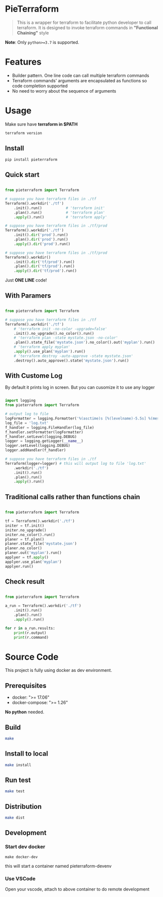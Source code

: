 # PieTerraform

> This is a wrapper for terraform to facilitate python developer to call terraform.
> It is designed to invoke terraform commands in **"Functional Chaining"** style

**Note**: Only `python>=3.7` is supported.

# Features

* Builder pattern. One line code can call multiple terraform commands
* Terraform commands' arguments are encapsulated as functions so code completion supported
* No need to worry about the sequence of arguments


# Usage

Make sure have **terraform in $PATH**

```bash
terraform version
```

## Install

```bash
pip install pieterraform
```

## Quick start

```py

from pieterraform import Terraform

# suppose you have terraform files in ./tf
Terraform().workdir('./tf')
    .init().run()           # 'terraform init'
    .plan().run()           # 'terraform plan'
    .apply().run()          # 'terraform apply'

# suppose you have terraform files in ./tf/prod
Terraform().workdir('./tf')
    .init().dir('prod').run()
    .plan().dir('prod').run()
    .apply().dir('prod').run()

# suppose you have terraform files in ./tf/prod
Terraform().workdir()
    .init().dir('tf/prod').run()
    .plan().dir('tf/prod').run()
    .apply().dir('tf/prod').run()

```
Just **ONE LINE** code!

## With Paramers

```py

from pieterraform import Terraform

# suppose you have terraform files in ./tf
Terraform().workdir('./tf')
    # 'terraform init -no-color -upgrade=false'
    .init().no_upgrade().no_color().run()
    # 'terraform plan -state mystate.json -no-color'
    .plan().state_file('mystate.json').no_color().out('myplan').run()
    # 'terraform apply myplan'
    .apply().use_plan('myplan').run()
    # 'terraform destroy -auto-approve -state mystate.json'
    .destroy().auto_approve().state('mystate.json').run()

```

## With Custome Log
By default it prints log in screen.
But you can cusomize it to use any logger

```py

import logging
from pieterraform import Terraform

# output log to file
logFormatter = logging.Formatter('%(asctime)s [%(levelname)-5.5s] %(message)s')
log_file = 'log.txt'
f_handler = logging.FileHandler(log_file)
f_handler.setFormatter(logFormatter)
f_handler.setLevel(logging.DEBUG)
logger = logging.getLogger(__name__)
logger.setLevel(logging.DEBUG)
logger.addHandler(f_handler)

# suppose you have terraform files in ./tf
Terraform(logger=logger) # this will output log to file 'log.txt'
    .workdir('./tf')
    .init().run()
    .plan().run()
    .apply().run()

```

## Traditional calls rather than functions chain

```py

from pieterraform import Terraform

tf = Terraform().workdir('./tf')
initer = tf.init()
initer.no_upgrade()
initer.no_color().run()
planer = tf.plan()
planer.state_file('mystate.json')
planer.no_color()
planer.out('myplan').run()
applyer = tf.apply()
applyer.use_plan('myplan')
applyer.run()

```

## Check result
```py

from pieterraform import Terraform

a_run = Terraform().workdir('./tf')
    .init().run()
    .plan().run()
    .apply().run()

for r in a_run.results:
    print(r.output)
    print(r.command)

```



# Source Code

This project is fully using docker as dev environment.

## Prerequisites
* docker: ">= 17.06"
* docker-compose: ">= 1.26"

**No python** needed.

## Build
```bash
make
```
## Install to local
```bash
make install
```
## Run test
```bash
make test
```
## Distribution
```bash
make dist
```

## Development

### Start dev docker
```
make docker-dev
```
this will start a container named pieterraform-devenv

### Use VSCode
Open your vscode, attach to above container to do remote development
